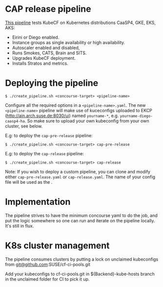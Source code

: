 # CAP release pipeline

[This pipeline](https://concourse.suse.dev/teams/main/pipelines/product-release)
tests KubeCF on Kubernetes distributions CaaSP4, GKE, EKS, AKS:
* Eirini or Diego enabled.
* Instance groups as single availability or high availability.
* Autoscaler enabled and disabled,
* Runs Smokes, CATS, Brain and SITS.
* Upgrades KubeCF deployment.
* Installs Stratos and metrics.

# Deploying the pipeline

    $ ./create_pipeline.sh <concourse-target> <pipeline-name>

Configure all the required options in a `<pipeline-name>.yaml`.
The new `<pipeline-name>` pipeline will make use of kuceconfigs uploaded to EKCP
(http://ain.arch.suse.de:8030/ui) named  `yourname-*`, e.g. `yourname-diego-caasp4-ha`.
So make sure to upload your own kubeconfig from your own cluster, see below.

E.g: to deploy the `cap-pre-release` pipeline:

    $ ./create_pipeline.sh <concourse-target> cap-pre-release

E.g: to deploy the `cap-release` pipeline:

    $ ./create_pipeline.sh <concourse-target> cap-release

Note: If you wish to deploy a custom pipeline, you can clone and modify either `cap-pre-release.yaml` or `cap-release.yaml`. The name of your config file will be used as the <pipeline-name>.

# Implementation

The pipeline strives to have the minimum concourse yaml to do the job, and put
the logic somewhere so one can run and iterate on the pipeline locally.
It's still in flux.

# K8s cluster management

The pipeline consumes clusters by putting a lock on unclaimed kubeconfigs from git@github.com:SUSE/cf-ci-pools.git

Add your kubeconfigs to cf-ci-pools.git in ${Backend}-kube-hosts branch in the unclaimed folder for CI to pick it up.
